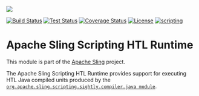 [<img src="http://sling.apache.org/res/logos/sling.png"/>](http://sling.apache.org)

 [![Build Status](https://builds.apache.org/buildStatus/icon?job=sling-org-apache-sling-scripting-sightly-runtime-1.8)](https://builds.apache.org/view/S-Z/view/Sling/job/sling-org-apache-sling-scripting-sightly-runtime-1.8) [![Test Status](https://img.shields.io/jenkins/t/https/builds.apache.org/view/S-Z/view/Sling/job/sling-org-apache-sling-scripting-sightly-runtime-1.8.svg)](https://builds.apache.org/view/S-Z/view/Sling/job/sling-org-apache-sling-scripting-sightly-runtime-1.8/test_results_analyzer/) [![Coverage Status](https://img.shields.io/jenkins/c/https/builds.apache.org/view/S-Z/view/Sling/job/sling-org-apache-sling-scripting-sightly-runtime-1.8.svg)](https://builds.apache.org/view/S-Z/view/Sling/job/sling-org-apache-sling-scripting-sightly-runtime-1.8/) [![License](https://img.shields.io/badge/License-Apache%202.0-blue.svg)](https://www.apache.org/licenses/LICENSE-2.0) [![scripting](https://sling.apache.org/badges/group-scripting.svg)](https://github.com/apache/sling-aggregator/blob/master/docs/groups/scripting.md)

# Apache Sling Scripting HTL Runtime

This module is part of the [Apache Sling](https://sling.apache.org) project.

The Apache Sling Scripting HTL Runtime provides support for executing HTL Java compiled units produced by the [`org.apache.sling.scripting.sightly.compiler.java module`](https://github.com/apache/sling-org-apache-sling-scripting-sightly-compiler-java).
